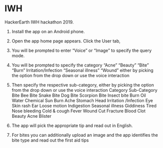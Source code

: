 # IWH
HackerEarth IWH hackathon 2019.

1.    Install the app on an Android phone.
2.    Open the app home page appears. Click the User tab,
3.    You will be prompted to enter “Voice” or “Image” to specify the query mode.
4.    You will be prompted to specify the category
                              “Acne”
                              “Beauty”
                              “Bite”
                              “Burn”
                              Irritation/Infection
                              “Seasonal illness”
                              “Wound”
      either by picking the option from the drop down or use the voice interaction
5.    Then specify the respective sub-category, either by picking the option from the drop down or use the voice interaction
                                    Category    Sub-Category
                                    Bite        Bee Bite
                                                Snake Bite
                                                Dog Bite
                                                Scorpion Bite
                                                Insect bite
                                    Burn        Oil
                                                Water
                                                Chemical
                                                Sun Burn
                                    Ache        Stomach
                                                Head
                                    Irritation
                                    /Infection    Eye
                                                Skin rash
                                                Ear
                                                Loose motion
                                                Indigestion
                                    Seasonal 
                                    illness     Giddiness
                                                Tired
                                                Nose bleeding
                                                Cold & cough
                                                Fever
                                    Wound       Cut
                                                Fracture
                                                Blood Clot
                                    Beauty      Acne
                                                Blister
6.    The app will pick the appropriate tip and read out in English.

7.    For bites you can additionally upload an image and the app identifies the bite type and read out the first aid tips 
